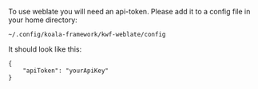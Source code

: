 To use weblate you will need an api-token.
Please add it to a config file in your home directory:

    ~/.config/koala-framework/kwf-weblate/config

It should look like this:

    {
        "apiToken": "yourApiKey"
    }
